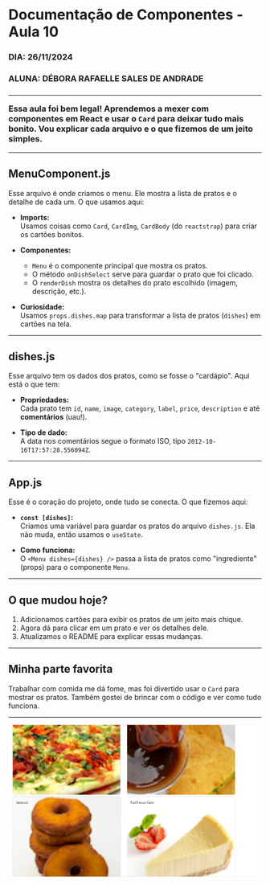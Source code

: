 # Documentação de Componentes - Aula 10
 <h3> DIA: 26/11/2024 <h3>
    
 <h3>ALUNA: DÉBORA RAFAELLE SALES DE ANDRADE <h3>

---

Essa aula foi bem legal! Aprendemos a mexer com componentes em React e usar o `Card` para deixar tudo mais bonito. Vou explicar cada arquivo e o que fizemos de um jeito simples.

---

##  **MenuComponent.js**

Esse arquivo é onde criamos o menu. Ele mostra a lista de pratos e o detalhe de cada um. O que usamos aqui:

- **Imports:**  
  Usamos coisas como `Card`, `CardImg`, `CardBody` (do `reactstrap`) para criar os cartões bonitos.

- **Componentes:**  
  - `Menu` é o componente principal que mostra os pratos.  
  - O método `onDishSelect` serve para guardar o prato que foi clicado.  
  - O `renderDish` mostra os detalhes do prato escolhido (imagem, descrição, etc.).

- **Curiosidade:**  
  Usamos `props.dishes.map` para transformar a lista de pratos (`dishes`) em cartões na tela.

---

##  **dishes.js**

Esse arquivo tem os dados dos pratos, como se fosse o "cardápio". Aqui está o que tem:

- **Propriedades:**  
  Cada prato tem `id`, `name`, `image`, `category`, `label`, `price`, `description` e até **comentários** (uau!).

- **Tipo de dado:**  
  A data nos comentários segue o formato ISO, tipo `2012-10-16T17:57:28.556094Z`.

---

##  **App.js**

Esse é o coração do projeto, onde tudo se conecta. O que fizemos aqui:

- **`const [dishes]`:**  
  Criamos uma variável para guardar os pratos do arquivo `dishes.js`. Ela não muda, então usamos o `useState`.

- **Como funciona:**  
  O `<Menu dishes={dishes} />` passa a lista de pratos como "ingrediente" (props) para o componente `Menu`.

---

##  **O que mudou hoje?**

1. Adicionamos cartões para exibir os pratos de um jeito mais chique.
2. Agora dá para clicar em um prato e ver os detalhes dele.
3. Atualizamos o README para explicar essas mudanças.

---

##  **Minha parte favorita**

Trabalhar com comida me dá fome, mas foi divertido usar o `Card` para mostrar os pratos. Também gostei de brincar com o código e ver como tudo funciona. 

---
![sla](ativ2.png)